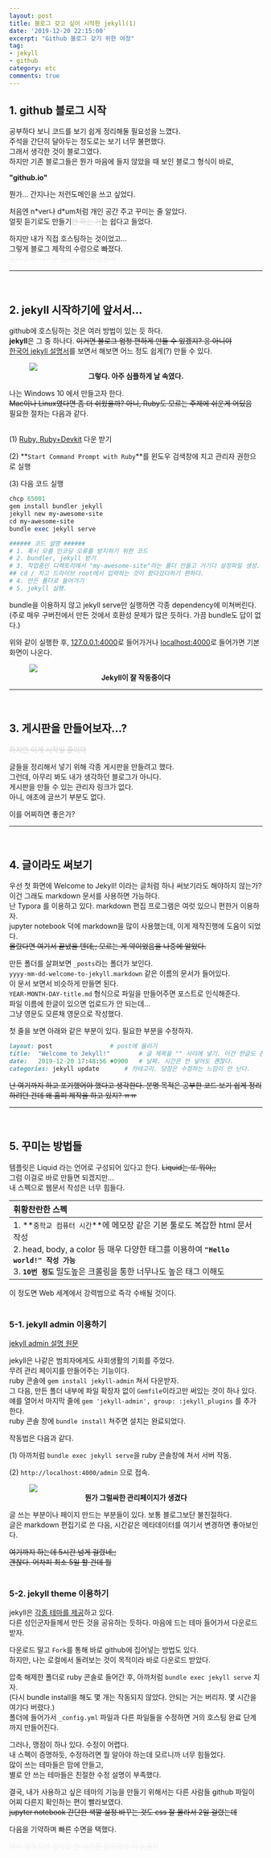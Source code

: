 ```yaml
---
layout: post
title: 블로그 갖고 싶어 시작한 jekyll(1)
date: '2019-12-20 22:15:00'
excerpt: "Github 블로그 갖기 위한 여정"
tag:
- jekyll 
- github
category: etc
comments: true
---
```


## **1. github 블로그 시작**

공부하다 보니 코드를 보기 쉽게 정리해둘 필요성을 느꼈다.<br>주석을 간단히 달아두는 정도로는 보기 너무 불편했다.<br>그래서 생각한 것이 블로그였다.<br>하지만 기존 블로그들은 뭔가 마음에 들지 않았을 때 보인 블로그 형식이 바로,<br>

**"github.io"** <br>

뭔가... 간지나는 저런도메인을 쓰고 싶었다. <br>

처음엔 n\*ver나 d\*um처럼 개인 공간 주고 꾸미는 줄 알았다. <br>얼핏 듣기로도 만들기<span style="color:#D0D0D0">~~만 하는 거~~</span>는 쉽다고 들었다.<br>

하지만 내가 직접 호스팅하는 것이었고...<br>그렇게 블로그 제작의 수렁으로 빠졌다.<br><span style="color:#F0F0F0">~~쉽다고 한 사기꾼 잡아와라 이 놈들아~~</span>

---

<br>

## **2. jekyll 시작하기에 앞서서...**

github에 호스팅하는 것은 여러 방법이 있는 듯 하다.<br>**jekyll**은 그 중 하나다. ~~이거면 블로그 엄청 편하게 만들 수 있겠지? 응 아니야~~<br>[한국어 jekyll 설명서](https://jekyllrb-ko.github.io/docs/home/)를 보면서 해보면 어느 정도 쉽게(?) 만들 수 있다.

<figure>
    <a href="/posts_image/jekyll_guide/simplejekyll.JPG"><img src="/posts_image/jekyll_guide/simplejekyll.JPG"></a>
    <figcaption><center><b>그렇다. 아주 심플하게 날 속였다.</b></center></figcaption>
</figure>



나는 Windows 10 에서 만들고자 한다.<br>~~Mac이나 Linux였다면 좀 더 쉬웠을까? 아니, Ruby도 모르는 주제에 쉬운게 어딨음~~<br>필요한 절차는 다음과 같다.<br><br>

(1) [Ruby, Ruby+Devkit](https://rubyinstaller.org/downloads/) 다운 받기<br>

(2) **`Start Command Prompt with Ruby`**를 윈도우 검색창에 치고 관리자 권한으로 실행<br>

(3) 다음 코드 실행

```ruby
chcp 65001 
gem install bundler jekyll 
jekyll new my-awesome-site 
cd my-awesome-site
bundle exec jekyll serve

###### 코드 설명 ######
# 1. 혹시 모를 인코딩 오류를 방지하기 위한 코드
# 2. bundler, jekyll 받기
# 3. 작업중인 디렉토리에서 "my-awesome-site"라는 폴더 만들고 거기다 설정파일 생성.
## cd / 치고 드라이브 root에서 입력하는 것이 왔다갔다하기 편하다.
# 4. 만든 폴더로 들어가기
# 5. jekyll 실행.
```



bundle을 이용하지 않고 jekyll serve만 실행하면 각종 dependency에 미쳐버린다.<br>(주로 매우 구버전에서 만든 것에서 호환성 문제가 많은 듯하다. 가끔 bundle도 답이 없다.)<br>

위와 같이 실행한 후, [127.0.0.1:4000](http://127.0.0.1:4000)로 들어가거나 [localhost:4000](http://localhost:4000/)로 들어가면 기본 화면이 나온다.

<figure>
    <a href="/posts_image/jekyll_guide/jekyll_base.JPG"><img src="/posts_image/jekyll_guide/jekyll_base.JPG"></a>
    <figcaption><center><b>Jekyll이 잘 작동중이다</b></center></figcaption>
</figure>



---

<br>

## **3. 게시판을 만들어보자...?**

<span style="color:#D0D0D0">~~하지만 이게 시작일 줄이야~~</span><br>

글들을 정리해서 넣기 위해 각종 게시판을 만들려고 했다.<br>그런데, 아무리 봐도 내가 생각하던 블로그가 아니다.<br>게시판을 만들 수 있는 관리자 링크가 없다.<br>아니, 애초에 글쓰기 부분도 없다. <br>

이를 어찌하면 좋은가?

---

<br>

## **4. 글이라도 써보기**

우선 첫 화면에 Welcome to Jekyll! 이라는 글처럼 하나 써보기라도 해야하지 않는가?<br>이건 그래도 markdown 문서를 사용하면 가능하다.<br>난 Typora 를 이용하고 있다. markdown 편집 프로그램은 여럿 있으니 편한거 이용하자.<br>jupyter notebook 덕에 markdown을 많이 사용했는데, 이게 제작진행에 도움이 되었다.<br>~~몰랐다면 여기서 끝냈을 텐데;; 모르는 게 약이었음을 나중에 알았다.~~

만든 폴더를 살펴보면 `_posts`라는 폴더가 보인다.<br>`yyyy-mm-dd-welcome-to-jekyll.markdown` 같은 이름의 문서가 들어있다. <br>이 문서 보면서 비슷하게 만들면 된다. <br>`YEAR-MONTH-DAY-title.md` 형식으로 파일을 만들어주면 포스트로 인식해준다.<br>파일 이름에 한글이 있으면 업로드가 안 되는데... <br>그냥 영문도 모른채 영문으로 작성했다.<br>

첫 줄을 보면 아래와 같은 부분이 있다. 필요한 부분을 수정하자.

```ruby
layout: post				# post에 올리기
title:  "Welcome to Jekyll!"		# 글 제목을 "" 사이에 넣기. 이건 한글도 괜찮다.
date:   2019-12-20 17:48:56 +0900	# 날짜. 시간은 안 넣어도 괜찮다.
categories: jekyll update		# 카테고리. 당장은 수정하는 느낌이 안 난다.
```

~~난 여기까지 하고 포기했어야 했다고 생각한다. 분명 목적은 공부한 코드 보기 쉽게 정리하려던 건데 왜 홈피 제작을 하고 있지? ㅠㅠ~~

---

<br>

## **5. 꾸미는 방법들**

템플릿은 Liquid 라는 언어로 구성되어 있다고 한다. ~~Liquid는 또 뭐야;;~~<br>그럼 이걸로 바로 만들면 되겠지만...<br>내 스펙으로 웹문서 작성은 너무 힘들다.<br>

| 휘황찬란한 스펙                                              |
| :----------------------------------------------------------- |
| 1. **`중학교 컴퓨터 시간`**에 메모장 같은 기본 툴로도 복잡한 html 문서작성 <br>2. head, body, a color 등 매우 다양한 태그를 이용하여 **`"Hello world!" 작성 가능`**<br>3. **`10번 정도`** 밀도높은 크롤링을 통한 너무나도 높은 태그 이해도 |

이 정도면 Web 세계에서 강력범으로 즉각 수배될 것이다.<br><br>

### **5-1. jekyll admin 이용하기**

[jekyll admin 설명 원문](https://github.com/jekyll/jekyll-admin/blob/master/README.md)

jekyll은 나같은 범죄자에게도 사회생활의 기회를 주었다.<br>무려 관리 페이지를 만들어주는 기능이다.<br>ruby 콘솔에 `gem install jekyll-admin` 쳐서 다운받자.<br>그 다음, 만든 폴더 내부에 파일 확장자 없이 `Gemfile`이라고만 써있는 것이 하나 있다.<br>얘를 열어서 마지막 줄에 `gem 'jekyll-admin', group: :jekyll_plugins` 를 추가한다.<br>ruby 콘솔 창에 `bundle install` 쳐주면 설치는 완료되었다.<br>

작동법은 다음과 같다. <br>

(1) 아까처럼 `bundle exec jekyll serve`을 ruby 콘솔창에 쳐서 서버 작동.<br>

(2) `http://localhost:4000/admin` 으로 접속.



<figure>
    <a href="/posts_image/jekyll_guide/jekyll_admin.JPG"><img src="/posts_image/jekyll_guide/jekyll_admin.JPG"></a>
    <figcaption><center><b>뭔가 그럴싸한 관리페이지가 생겼다</b></center></figcaption>
</figure>

글 쓰는 부분이나 페이지 만드는 부분들이 있다. 보통 블로그보단 불친절하다.<br>글은 markdown 편집기로 쓴 다음, 시간같은 메타데이터를 여기서 변경하면 좋아보인다.<br>

~~여기까지 하는데 5시간 넘게 걸렸네;;~~<br>~~괜찮다. 어차피 최소 5일 할 건데 뭘~~<br><br>

### **5-2. jekyll theme 이용하기**

jekyll은 [각종 테마를 제공](http://jekyllthemes.org/)하고 있다.<br>다른 성인군자들께서 만든 것을 공유하는 듯하다. 마음에 드는 테마 들어가서 다운로드 받자.<br>

다운로드 말고 `Fork`를 통해 바로 github에 집어넣는 방법도 있다.<br>하지만, 나는 로컬에서 돌려보는 것이 목적이라 바로 다운로드 받았다.

압축 해제한 폴더로 ruby 콘솔로 들어간 후, 아까처럼 `bundle exec jekyll serve` 치자.<br>(다시 bundle install을 해도 몇 개는 작동되지 않았다. 안되는 거는 버리자. 몇 시간을 여기다 버렸다.)<br>폴더에 들어가서 `_config.yml` 파일과 다른 파일들을 수정하면 거의 호스팅 완료 단계까지 만들어진다.<br>

그러나, 맹점이 하나 있다. 수정이 어렵다.<br>내 스펙이 증명하듯, 수정하려면 뭘 알아야 하는데 모르니까 너무 힘들었다.<br>많이 쓰는 테마들은 맘에 안들고,<br>별로 안 쓰는 테마들은 친절한 수정 설명이 부족했다.<br>

결국, 내가 사용하고 싶은 테마의 기능을 만들기 위해서는 다른 사람들 github 파일이 어찌 다른지 확인하는 편이 빨라보였다.<br>~~jupyter notebook 간단한 색깔 설정 바꾸는 것도 css 잘 몰라서 2일 걸렸는데~~<br>

다음을 기약하며 빠른 수면을 택했다. <br>

<span style="color:#F0F0F0">~~다시 말하지만 쉽다고 한 사기꾼 잡아와라 이 놈들아~~</span>

